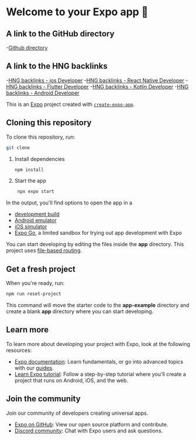 # Welcome to your Expo app 👋

## A link to the GitHub directory

-[Github directory](https://github.com/sammyjay076/Stage0)

## A link to the  HNG backlinks

-[HNG backlinks - ios Developer](http://hng.tech/hire/ios-developers)
-[HNG backlinks - React Native Developer](http://hng.tech/hire/react-native-developers)
-[HNG backlinks - Flutter Developer](http://hng.tech/hire/flutter-developers)
-[HNG backlinks - Kotlin Developer](http://hng.tech/hire/kotlin-developers)
-[HNG backlinks - Android Developer](http://hng.tech/hire/android-developers)

This is an [Expo](https://expo.dev) project created with [`create-expo-app`](https://www.npmjs.com/package/create-expo-app).

## Cloning this repository

To clone this repository, run:

```bash
git clone
```

1. Install dependencies

   ```bash
   npm install
   ```

2. Start the app

   ```bash
    npx expo start
   ```

In the output, you'll find options to open the app in a

- [development build](https://docs.expo.dev/develop/development-builds/introduction/)
- [Android emulator](https://docs.expo.dev/workflow/android-studio-emulator/)
- [iOS simulator](https://docs.expo.dev/workflow/ios-simulator/)
- [Expo Go](https://expo.dev/go), a limited sandbox for trying out app development with Expo

You can start developing by editing the files inside the **app** directory. This project uses [file-based routing](https://docs.expo.dev/router/introduction).

## Get a fresh project

When you're ready, run:

```bash
npm run reset-project
```

This command will move the starter code to the **app-example** directory and create a blank **app** directory where you can start developing.

## Learn more

To learn more about developing your project with Expo, look at the following resources:

- [Expo documentation](https://docs.expo.dev/): Learn fundamentals, or go into advanced topics with our [guides](https://docs.expo.dev/guides).
- [Learn Expo tutorial](https://docs.expo.dev/tutorial/introduction/): Follow a step-by-step tutorial where you'll create a project that runs on Android, iOS, and the web.

## Join the community

Join our community of developers creating universal apps.

- [Expo on GitHub](https://github.com/expo/expo): View our open source platform and contribute.
- [Discord community](https://chat.expo.dev): Chat with Expo users and ask questions.
